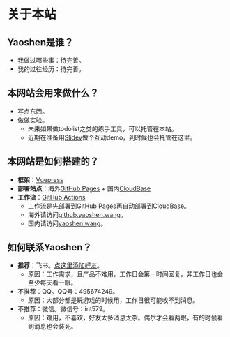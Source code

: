 # 关于本站
## Yaoshen是谁？
- 我做过哪些事：待完善。
- 我的过往经历：待完善。

## 本网站会用来做什么？
- 写点东西。
- 做做实验。
    - 未来如果做todolist之类的练手工具，可以托管在本站。
    - 近期在准备用[Slidev](https://sli.dev)做个互动demo，到时候也会托管在这里。

## 本网站是如何搭建的？
- **框架**：[Vuepress](https://v2.vuepress.vuejs.org/) 
- **部署站点**：海外[GitHub Pages](https://pages.github.com/) + 国内[CloudBase](https://cloudbase.net/?site=vuepress)
- **工作流**：[GitHub Actions](https://github.com/features/actions)
    - 工作流是先部署到GitHub Pages再自动部署到CloudBase。
    - 海外请访问[github.yaoshen.wang](https://github.yaoshen.wang)。
    - 国内请访问[yaoshen.wang](https://yaoshen.wang)。

## 如何联系Yaoshen？
- **推荐**：飞书。[点这里添加好友](https://www.feishu.cn/invitation/page/add_contact/?token=2f5k1b18-cac3-4ba2-ba99-fd8f1a7319fe&amp;unique_id=cvGrm2bZDQ3YvD6CUx3tig==)。
    - 原因：工作需求，且产品不难用。工作日会第一时间回复，非工作日也会至少每天看一眼。
- 不推荐：QQ。QQ号：495674249。
    - 原因：大部分都是玩游戏的时候用，工作日很可能收不到消息。
- 不推荐：微信。微信号：int579。
    - 原因：难用，不喜欢，好友太多消息太杂。偶尔才会看两眼，有的时候看到消息也会装死。